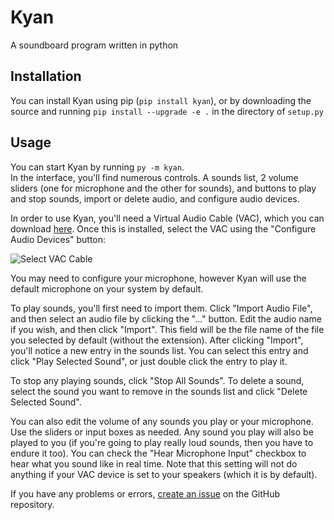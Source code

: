 # Kyan
A soundboard program written in python

## Installation
You can install Kyan using pip (`pip install kyan`), or by downloading the source and running `pip install --upgrade -e .` in the directory of `setup.py`

## Usage
You can start Kyan by running `py -m kyan`.<br>
In the interface, you'll find numerous controls. A sounds list, 2 volume sliders (one for microphone and the other for sounds), and buttons to play and stop sounds, import or delete audio, and configure audio devices.

In order to use Kyan, you'll need a Virtual Audio Cable (VAC), which you can download [here](https://vb-audio.com/Cable/). Once this is installed, select the VAC using the "Configure Audio Devices" button:

![Select VAC Cable](https://i.imgur.com/XZ5LxLY.png)

You may need to configure your microphone, however Kyan will use the default microphone on your system by default.

To play sounds, you'll first need to import them. Click "Import Audio File", and then select an audio file by clicking the "..." button. Edit the audio name if you wish, and then click "Import". This field will be the file name of the file you selected by default (without the extension). After clicking "Import", you'll notice a new entry in the sounds list. You can select this entry and click "Play Selected Sound", or just double click the entry to play it. 

To stop any playing sounds, click "Stop All Sounds". To delete a sound, select the sound you want to remove in the sounds list and click "Delete Selected Sound". 

You can also edit the volume of any sounds you play or your microphone. Use the sliders or input boxes as needed. Any sound you play will also be played to you (if you're going to play really loud sounds, then you have to endure it too). You can check the "Hear Microphone Input" checkbox to hear what you sound like in real time. Note that this setting will not do anything if your VAC device is set to your speakers (which it is by default).

If you have any problems or errors, [create an issue](https://github.com/DoubleF3lix/Kyan/issues) on the GitHub repository.

